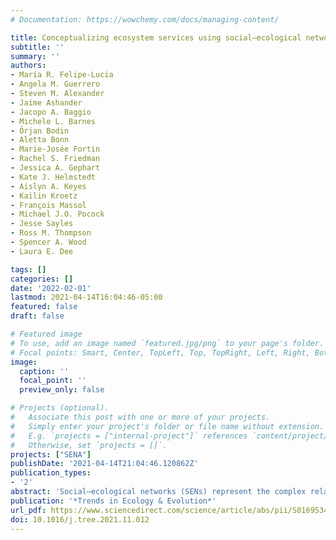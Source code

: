 ```yaml
---
# Documentation: https://wowchemy.com/docs/managing-content/

title: Conceptualizing ecosystem services using social–ecological networks
subtitle: ''
summary: ''
authors:
- María R. Felipe-Lucia 
- Angela M. Guerrero 
- Steven M. Alexander 
- Jaime Ashander 
- Jacopo A. Baggio 
- Michele L. Barnes 
- Örjan Bodin 
- Aletta Bonn 
- Marie-Josée Fortin 
- Rachel S. Friedman 
- Jessica A. Gephart 
- Kate J. Helmstedt 
- Aislyn A. Keyes 
- Kailin Kroetz 
- François Massol 
- Michael J.O. Pocock 
- Jesse Sayles 
- Ross M. Thompson 
- Spencer A. Wood 
- Laura E. Dee

tags: []
categories: []
date: '2022-02-01'
lastmod: 2021-04-14T16:04:46-05:00
featured: false
draft: false

# Featured image
# To use, add an image named `featured.jpg/png` to your page's folder.
# Focal points: Smart, Center, TopLeft, Top, TopRight, Left, Right, BottomLeft, Bottom, BottomRight.
image:
  caption: ''
  focal_point: ''
  preview_only: false

# Projects (optional).
#   Associate this post with one or more of your projects.
#   Simply enter your project's folder or file name without extension.
#   E.g. `projects = ["internal-project"]` references `content/project/deep-learning/index.md`.
#   Otherwise, set `projects = []`.
projects: ["SENA"]
publishDate: '2021-04-14T21:04:46.120862Z'
publication_types:
- '2'
abstract: 'Social–ecological networks (SENs) represent the complex relationships between ecological and social systems and are a useful tool for analyzing and managing ecosystem services. However, mainstreaming the application of SENs in ecosystem service research has been hindered by a lack of clarity about how to match research questions to ecosystem service conceptualizations in SEN (i.e., as nodes, links, attributes, or emergent properties). Building from different disciplines, we propose a typology to represent ecosystem service in SENs and identify opportunities and challenges of using SENs in ecosystem service research. Our typology provides guidance for this growing field to improve research design and increase the breadth of questions that can be addressed with SEN to understand human–nature interdependencies in a changing world.'
publication: '*Trends in Ecology & Evolution*'
url_pdf: https://www.sciencedirect.com/science/article/abs/pii/S0169534721003177
doi: 10.1016/j.tree.2021.11.012
---
```

